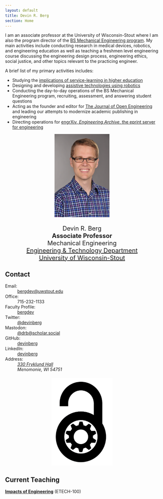 ```yaml
---
layout: default
title: Devin R. Berg
section: Home
---
```


<div class="row">
<div class="col-md-6">

I am an associate professor at the University of Wisconsin-Stout where I am also the program director of the [BS Mechanical Engineering program](http://www.uwstout.edu/programs/bsme/). My main activities include conducting research in medical devices, robotics, and engineering education as well as teaching a freshmen level engineering course discussing the engineering design process, engineering ethics, social justice, and other topics relevant to the practicing engineer.

A brief list of my primary activities includes:

 * Studying the [implications of service-learning in higher education](https://nsf.gov/awardsearch/showAward?AWD_ID=1540301&HistoricalAwards=false)
 * Designing and developing [assistive technologies using robotics](https://nsf.gov/awardsearch/showAward?AWD_ID=1560219&HistoricalAwards=false)
 * Conducting the day-to-day operations of the BS Mechanical Engineering program, recruiting, assessment, and answering student questions
 * Acting as the founder and editor for [The Journal of Open Engineering](http://www.tjoe.org) and leading our attempts to modernize academic publishing in engineering
 * Directing operations for [engrXiv, *Engineering Archive*, the eprint server for engineering](http://www.engrxiv.org)



</div> <!-- END col-md-6-->
<div class="col-md-4" style="font-size:20px; text-align:center;">

<img class='inset right' src='/assets/img/Berg_4x6.JPG' title='Devin R. Berg' alt='Devin R. Berg' width='180px' />  

Devin R. Berg  
**Associate Professor**  
Mechanical Engineering  
[Engineering & Technology Department](http://www.uwstout.edu/et)  
[University of Wisconsin-Stout](http://www.uwstout.edu/)

</div> <!-- END col-md-4-->
</div> <!-- END row-->

## Contact

<div class="row" markdown="0">
<div class="col-md-6">
<dl class="dl-horizontal dl-horizontal-info">
<dt>Email:</dt>
<dd><a href="mailto:bergdev@uwstout.edu">bergdev@uwstout.edu</a></dd>
<dt>Office:</dt>
<dd>715-232-1133</dd>
<dt>Faculty Profile:</dt>
<dd><a href="http://www.uwstout.edu/faculty/bergdev/">bergdev</a></dd>
<dt>Twitter:</dt>
<dd><a href="https://twitter.com/devinberg">@devinberg</a></dd>
<dt>Mastodon:</dt>
<dd><a rel="me" href="https://scholar.social/@drb">@drb@scholar.social</a>
</dd><dt>GitHub:</dt>
<dd><a href="https://github.com/devinberg">devinberg</a></dd>
<dt>LinkedIn:</dt>
<dd><a href="https://www.linkedin.com/in/devinberg">devinberg</a></dd>
<dt>Address:</dt>
<dd><address>
<a href="https://www.google.com/maps/place/807+3rd+St+E,+Menomonie,+WI+54751/@44.8751687,-91.9296328,17z/data=!3m1!4b1!4m5!3m4!1s0x87f87b9f18bc8899:0x5e2fc7b0928c10f!8m2!3d44.875168!4d-91.927444">330 Fryklund Hall</a><br/>
Menomonie, WI 54751
</address></dd>
</dl>
</div> <!-- END col-md-6-->
<div class="col-md-4" style="font-size:20px; text-align:center;">

<a href="http://www.openengr.com"><img class="inset right" src="/assets/img/openengr_logo.png" alt="openENGR Logo" width="200"/></a>

</div> <!-- END col-md-4-->
</div> <!-- END row-->


## Current Teaching

[**Impacts of Engineering**](https://impactsofengineering.wordpress.com/) (ETECH-100)


<p style="padding-bottom: 3cm;">&nbsp;</p>
